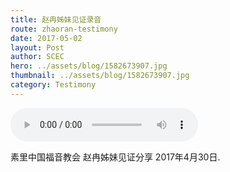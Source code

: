```yaml
---
title: 赵冉姊妹见证录音
route: zhaoran-testimony
date: 2017-05-02
layout: Post
author: SCEC
hero: ../assets/blog/1582673907.jpg
thumbnail: ../assets/blog/1582673907.jpg
category: Testimony
---
```


<audio controls>
  <source src="../assets/blog/zhaoran-testimony-2017-05-02.mp3">
</audio>
</div>

素里中国福音教会 赵冉姊妹见证分享 2017年4月30日.
